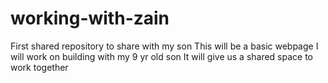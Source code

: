 # working-with-zain
First shared repository to share with my son
This will be a basic webpage I will work on building with my 9 yr old son
It will give us a shared space to work together
